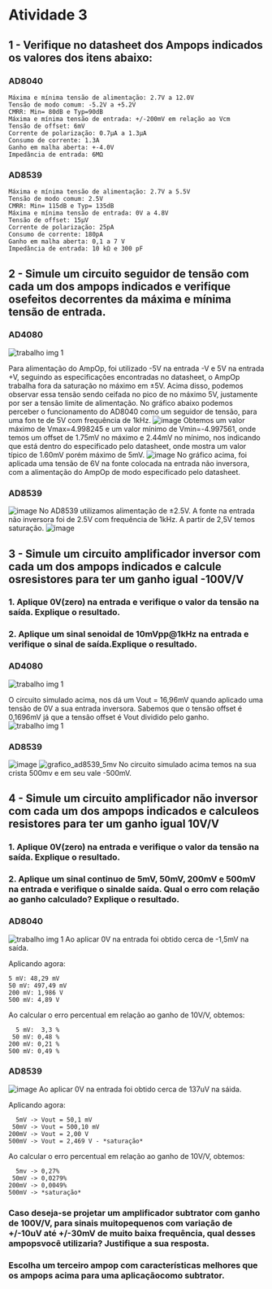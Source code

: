 # Atividade 3

## 1 - Verifique no datasheet dos Ampops indicados os valores dos itens abaixo:

### AD8040

    Máxima e mínima tensão de alimentação: 2.7V a 12.0V
    Tensão de modo comum: -5.2V a +5.2V
    CMRR: Min= 80dB e Typ=90dB
    Máxima e mínima tensão de entrada: +/-200mV em relação ao Vcm
    Tensão de offset: 6mV
    Corrente de polarização: 0.7µA a 1.3µA
    Consumo de corrente: 1.3A
    Ganho em malha aberta: +-4.0V
    Impedância de entrada: 6MΩ

### AD8539

    Máxima e mínima tensão de alimentação: 2.7V a 5.5V
    Tensão de modo comum: 2.5V
    CMRR: Min= 115dB e Typ= 135dB
    Máxima e mínima tensão de entrada: 0V a 4.8V
    Tensão de offset: 15µV
    Corrente de polarização: 25pA
    Consumo de corrente: 180pA
    Ganho em malha aberta: 0,1 a 7 V
    Impedância de entrada: 10 kΩ e 300 pF
    
  ## 2 - Simule um circuito seguidor de tensão com cada um dos ampops indicados  e verifique osefeitos decorrentes da máxima e mínima tensão de entrada. 
  
  ### AD4080
  
![trabalho img 1](https://user-images.githubusercontent.com/75046369/109560130-40869680-7aba-11eb-89e6-9b133c88823d.jpg)

Para alimentação do AmpOp, foi utilizado -5V na entrada -V e 5V na entrada +V, seguindo as especificações encontradas no datasheet, o AmpOp trabalha fora da saturação no máximo em ±5V. Acima disso, podemos observar essa tensão sendo ceifada no pico de no máximo 5V, justamente por ser a tensão limite de alimentação. No gráfico abaixo podemos perceber o funcionamento do AD8040 como um seguidor de tensão, para uma fon te de 5V com frequência de 1kHz.
![image](https://user-images.githubusercontent.com/75046369/109438396-8edb5d00-7a08-11eb-8b1d-170994987418.png)
Obtemos um valor máximo de Vmax=4.998245 e um valor mínimo de Vmin=-4.997561, onde temos um offset de 1.75mV no máximo e 2.44mV no mínimo, nos indicando que está dentro do especificado pelo datasheet, onde mostra um valor típico de 1.60mV porém máximo de 5mV.
![image](https://user-images.githubusercontent.com/75046369/109438479-f2658a80-7a08-11eb-978b-59d46daad63a.png)
No gráfico acima, foi aplicada uma tensão de 6V na fonte colocada na entrada não inversora, com a alimentação do AmpOp de modo especificado pelo datasheet.


### AD8539

![image](https://user-images.githubusercontent.com/75046369/109438416-add9ef00-7a08-11eb-9733-9b1bb897d014.png)
No AD8539 utilizamos alimentação de ±2.5V. A fonte na entrada não inversora foi de 2.5V com frequência de 1kHz. A partir de 2,5V temos saturação.
![image](https://user-images.githubusercontent.com/75046369/109438450-d3ff8f00-7a08-11eb-81a1-f05916f50266.png)

## 3 - Simule um circuito amplificador inversor com cada um dos ampops  indicados e calcule osresistores para ter um ganho igual -100V/V
### 1. Aplique 0V(zero) na entrada e verifique o valor da tensão na saída. Explique o resultado.
### 2. Aplique um sinal senoidal de 10mVpp@1kHz na entrada e verifique o sinal de saída.Explique o resultado.

### AD4080

![trabalho img 1](https://user-images.githubusercontent.com/75046369/109561118-8001b280-7abb-11eb-8d0c-579dcc070651.jpg)

O circuito simulado acima, nos dá um Vout = 16,96mV quando aplicado uma tensão de 0V a sua entrada inversora. Sabemos que o tensão offset é 0,1696mV já que a tensão offset é Vout dividido pelo ganho.
![trabalho img 1](https://user-images.githubusercontent.com/75046369/109600250-8b74ce00-7afb-11eb-8dde-1e1028bea201.jpg)



### AD8539

![image](https://user-images.githubusercontent.com/75046369/109588037-dafccf00-7ae6-11eb-8760-6494ff3e56d6.png)
![grafico_ad8539_5mv](https://user-images.githubusercontent.com/75046369/109589663-6d9e6d80-7ae9-11eb-8fb3-178097008323.png)
No circuito simulado acima temos na sua crista 500mv e em seu vale -500mV.

## 4 - Simule um circuito amplificador não inversor com cada um dos ampops  indicados e calculeos resistores para ter um ganho igual 10V/V
### 1. Aplique 0V(zero) na entrada e verifique o valor da tensão na saída. Explique o resultado.
### 2. Aplique um sinal continuo de 5mV, 50mV, 200mV e 500mV na entrada e verifique o sinalde saída. Qual o erro com relação ao ganho calculado? Explique o resultado.

### AD8040

![trabalho img 1](https://user-images.githubusercontent.com/75046369/109598876-f7a20280-7af8-11eb-8195-b40dda0f2a6c.jpg)
Ao aplicar 0V na entrada foi obtido cerca de -1,5mV na saída.

Aplicando agora:

    5 mV: 48,29 mV
    50 mV: 497,49 mV
    200 mV: 1,986 V
    500 mV: 4,89 V
    
Ao calcular o erro percentual em relação ao ganho de 10V/V, obtemos:

      5 mV:  3,3 %
     50 mV: 0,48 %
    200 mV: 0,21 %
    500 mV: 0,49 %
    
### AD8539

![image](https://user-images.githubusercontent.com/75046369/109599438-f1f8ec80-7af9-11eb-967e-ccdb050d5524.png)
Ao aplicar 0V na entrada foi obtido cerca de 137uV na sáida.


Aplicando agora:

      5mV -> Vout = 50,1 mV
     50mV -> Vout = 500,10 mV
    200mV -> Vout = 2,00 V
    500mV -> Vout = 2,469 V - *saturação*
    
Ao calcular o erro percentual em relação ao ganho de 10V/V, obtemos:

      5mv -> 0,27%
     50mV -> 0,0279%
    200mV -> 0,0049%
    500mV -> *saturação*
    

### Caso   deseja-se   projetar   um   amplificador   subtrator   com   ganho   de   100V/V,   para   sinais   muitopequenos com variação de +/-10uV até +/-30mV de muito baixa frequência, qual desses ampopsvocê utilizaria? Justifique a sua resposta.


### Escolha um terceiro ampop com características melhores que os ampops acima para uma aplicaçãocomo subtrator.






